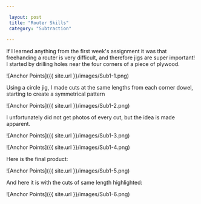 ```yaml
---

 layout: post
 title: "Router Skills"
 category: "Subtraction"
 
---
```


If I learned anything from the first week's assignment it was that freehanding a router is very difficult, and therefore jigs are super important! I started by drilling holes near the four corners of a piece of plywood. 

![Anchor Points]({{ site.url }}/images/Sub1-1.png)

Using a circle jig, I made cuts at the same lengths from each corner dowel, starting to create a symmetrical pattern

![Anchor Points]({{ site.url }}/images/Sub1-2.png)

 I unfortunately did not get photos of every cut, but the idea is made apparent.
 
 ![Anchor Points]({{ site.url }}/images/Sub1-3.png)
 
 ![Anchor Points]({{ site.url }}/images/Sub1-4.png)
 
 Here is the final product:
 
 ![Anchor Points]({{ site.url }}/images/Sub1-5.png)
 
 And here it is with the cuts of same length highlighted:
 
 ![Anchor Points]({{ site.url }}/images/Sub1-6.png)
